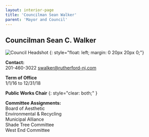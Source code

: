 ```yaml
---
layout: interior-page
title: 'Councilman Sean Walker'
parent: 'Mayor and Council'
---
```


## Councilman Sean C. Walker

![Council Headshot](../sean-walker.png)
{: style="float: left; margin: 0 20px 20px 0;"}

**Contact:**  
201-460-3022
swalker@rutherford-nj.com

**Term of Office**  
1/1/16 to 12/31/18

**Public Works Chair**
{: style="clear: both;" }

**Committee Assignments:**  
Board of Aesthetic  
Environmental & Recycling  
Municipal Alliance  
Shade Tree Committee  
West End Committee
